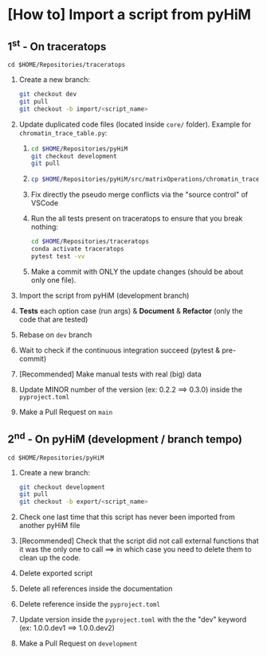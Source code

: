 # [How to] Import a script from pyHiM

## 1<sup>st</sup> - On traceratops
`cd $HOME/Repositories/traceratops`

1. Create a new branch:
	```bash
	git checkout dev
	git pull
	git checkout -b import/<script_name>
	```

2. Update duplicated code files (located inside `core/` folder). Example for `chromatin_trace_table.py`:

   1. ```bash
      cd $HOME/Repositories/pyHiM
      git checkout development
      git pull
      ```

   2. ```bash
      cp $HOME/Repositories/pyHiM/src/matrixOperations/chromatin_trace_table.py $HOME/Repositories/traceratops/traceratops/core/chromatin_trace_table.py
      ```

   3. Fix directly the pseudo merge conflicts via the "source control" of VSCode

   4. Run the all tests present on traceratops to ensure that you break nothing:

      ```bash
      cd $HOME/Repositories/traceratops
      conda activate traceratops
      pytest test -vv
      ```

   5. Make a commit with ONLY the update changes (should be about only one file).

3. Import the script from pyHiM (development branch)

4. **Tests** each option case (run args) & **Document** & **Refactor** (only the code that are tested)

5. Rebase on `dev` branch

6. Wait to check if the continuous integration succeed (pytest & pre-commit)

7. [Recommended] Make manual tests with real (big) data

8. Update MINOR number of the version (ex: 0.2.2 ==> 0.3.0) inside the `pyproject.toml`

9. Make a Pull Request on `main`

## 2<sup>nd</sup> - On pyHiM (development / branch tempo)
`cd $HOME/Repositories/pyHiM`

1. Create a new branch:

   ```bash
   git checkout development
   git pull
   git checkout -b export/<script_name>
   ```

2. Check one last time that this script has never been imported from another pyHiM file

3. [Recommended] Check that the script did not call external functions that it was the only one to call ==> in which case you need to delete them to clean up the code.

4. Delete exported script

5. Delete all references inside the documentation

6. Delete reference inside the `pyproject.toml`

7. Update version inside the `pyproject.toml` with the the "dev" keyword (ex: 1.0.0.dev1 ==> 1.0.0.dev2)

8. Make a Pull Request on `development`
